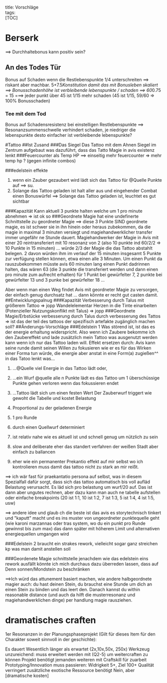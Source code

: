 title: Vorschläge  
tags:   
[TOC]



# Berserk
==> Durchhaltebonus kann positiv sein?
## An des Todes Tür 
 Bonus auf Schaden wenn die Restlebenspunkte 1/4 unterschreiten
==> riskant aber machbar. 5+7.5*Konstitution damit das mit Bonusleben skaliert
==> Bonusschadenhöhe ist verbleibende lebenspunkte / schaden 
==> 60*0.75 =  15 ===> jeder punkt über 45 ist 1/15 mehr schaden (45 ist 1/15, 59/60 => 100% Bonusschaden)
### Tee mit dem Tod
 Bonus auf Schadensresistenz bei einstelligen Restlebenspunkte
==> Resonanzsummenschwelle verhindert schaden, je niedriger die lebenspunkte desto einfacher ist verbleibende lebenspunkte?

#Tattoo
##Ist Zusand
###Das Siegel
Das Tattoo mit dem Ahnen Siegel im Zentrum aufgebaut was dazuführt, dass das Tatto Magie in avis existenz lenkt
###Feuercounter als Temp HP
==> einseitig mehr feuercounter => mehr temp hp ? (gegen infinite combos)

###edelstein effekte
1. wenn ein Zauber gezaubert wird lädt sich das Tattoo für @Quelle Punkte auf
==> su.
2. Solange das Tattoo geladen ist halt aller aus und eingehender Combat einen Bonuswürfel
==> Solange das Tattoo geladen ist, leuchtet es gut sichtbar 

###Kapazität
Kann aktuell 3 punkte halten welche um 1 pro minute abnehmen 
=> ist ok so
###Geordnete Magie
hat eine undefinerte Schnittstelle zu geordneter Magie
==> diese 3 Punkte SIND geordnete magie, es ist schwer sie in ihn hinein oder heraus zubekommen, da die magie in maximal 3 minuten versiegt und magiehandwerklicher transfer immer ungefähr ne Stunde dauert. Magiehandwerker der Magie in Avis mit einer 20 reintransferiert mit 10 resonanz von 2 (also 10 punkte ind 60/2/2 => 10 Punkte in 15 minuten) ... würde 2/3 der Magie die das Tattoo abstahlt belegen. 2 davon würden ihm im verlauf der 15 minuten insgesamt 5 Punkte zur verfügung stellen können, etwa einen alle 3 Minuten.
Um einen Punkt da rauszubekommen müsste avis 60 minuten lang einen Punkt dadrinnen halten, das wären 63 (die 3 punkte die transferiert werden und dann einen pro minute zum aufrecht erhalten) für 1 Punkt bei gewürfelter 7, 2 punkte bei gewürfelter 13 und 3 punke bei gewürfelter 18 ...

Aber wenn man einen Weg findet Avis mit geordneter Magie zu versorgen, der einfach genug durchsatz hat ... dann könnte er recht gut casten damit.
##Entwicklungspalnug
###Kapazität
Verbesserung durch Talus mit größerem Tattoo
=> jopp
Wandelelementar Herzen in die Tinte einarbeiten (Potenzieller Nutzungskonflikt mit Talus)
=> jopp
###Geordnete Magie/Erbstücke
verbesserung durch Talus durch verbesserung des Tattos
=> ist das der teil des tattoos der spezifisch artefakte zugänglich machen soll?
##Änderungs-Vorschläge
###Edelstein 1
Was störend ist, ist das es der energie erhaltung widerspricht. Also wenn ich Zaubere bekomme ich den Zaubereffekt und lade zusätzlich mein Tattoo was ausgenutzt werden kann wenn ich nur das Tattoo laden will. 
Effekt ersetzen durch:
Avis kann seine runde damit seinen Willen zu fokusieren wie er es für das Wirken einer Forma tun würde, die energie aber anstat in eine Form(a) zugießen^^ in das Tatoo lenkt was...
1. ...@Quelle viel Energie in das Tattoo lädt oder,
2. ...ein Wurf @quelle alle n Punkte lädt es das Tattoo um 1 überschüssige Punkte gehen verloren wenn das fokussieren endet
3. ...Tattoo lädt sich um einen festen Wert
Der Zauberwurf triggert wie gewoht die Tabelle und kostet Belastung
1. Proportional zu der geladenen Energie
2. 1 pro Runde 
3. durch einen Quellwurf determiniert

1. ist relativ nahe wie es aktuell ist und schnell genug um nützlich zu sein
2. slow and deliberate eher das standert verfahren der weißen Stadt aber einfach zu ballancen
3. eher wie ein permanenter Prekantio effekt auf mir selbst wo ich kontrolieren muss damit das tattoo nicht zu stark an mir reißt.

==> ich wär fast für praekantatio persona auf selbst, was in diesem Spezialfall dafür sorgt, dass sich das tattoo automatisch bis voll aufläd Belastung verursacht. Es läd sich pro belastung um wurf/20 auf.
Das ist dann aber ungutes rechnen, aber dazu kann man auch ne tabelle aufstellen oder einfache breakpoints (20 ist 1:1, 10 ist 1:2, 7 ist 1:3, 5 ist 1:4, 4 ist 1:5, usw)

==> andere idee und glaub ch die beste ist das avis es storytechnisch tinkert und "kaputt" macht und es ins muster von ungeordneter punktequelle geht (wie karoni marzannas  oder tras system, wo du ein punkt pro Runde gewinnst bis zum max) das dann später mit höherem Limit und alternativen energiequellen umgangen wird

###Edelstein 2
braucht ein strakes rework, vielleicht sogar ganz streichen kp was man damit anstellen soll

###Geordenete Magie schnittstelle
jenachdem wie das edelstein eins rework ausfällt könnte ich mich durchaus dazu überreden lassen, dass auf Denn sonnen/Mondstein zu beschränken

==>Ich würd das attunement basiert machen, wie andere halbgeordnete magier auch: du hast deinen Stein, du brauchst eine Stunde um dich an einen Stein zu binden und das leert den. Danach kannst du within reasonable distance (und auch da hilft die musterresonanz und magiehandwerklichen dinge) per handlung magie rausziehen.




# dramatisches craften

1er Resonanzen in der Planungsphaseprojekt (Gilt für dieses Item für den Charakter soweit sinnvoll in der geschichte):

Es dauert Wesentlich länger als erwartet (2x,10x,50x, 250x)
Werkzeug unzureichend: muss erweitert werden mit (Q2-5) um weitercraften zu können
Projekt benötigt jemanden weiteren mit Craftskill für zuarbeit
Prototyping/Innovation muss passieren: Widrigkeit 5+, Ziel 100+
Qualität verringert
zusätzliche exotische Ressource benötigt
Nein, aber [dramatische kosten]